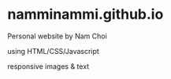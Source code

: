 # namminammi.github.io

Personal website by Nam Choi

using HTML/CSS/Javascript

responsive images & text
